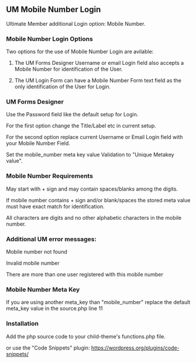 ## UM Mobile Number Login
Ultimate Member additional Login option: Mobile Number.
### Mobile Number Login Options
Two options for the use of Mobile Number Login are avilable:

1. The UM Forms Designer Username or email Login field also accepts a Mobile Number for identification of the User.

2. The UM Login Form can have a Mobile Number Form text field as the only identification of the User for Login.
### UM Forms Designer
Use the Password field like the default setup for Login.

For the first option change the Title/Label etc in current setup.

For the second option replace current Username or Email Login field with your Mobile Number Field.

Set the mobile_number meta key value Validation to "Unique Metakey value".
### Mobile Number Requirements
May start with + sign and may contain spaces/blanks among the digits.

If mobile number contains + sign and/or blank/spaces the stored meta value must have exact match for identification.

All characters are digits and no other alphabetic characters in the mobile number.
### Additional UM error messages:
Mobile number not found

Invalid mobile number

There are more than one user registered with this mobile number
### Mobile Number Meta Key
If you are using another meta_key than "mobile_number" replace the default meta_key value in the source.php line 11

### Installation
Add the php source code to your child-theme's functions.php file.

or use the "Code Snippets" plugin: https://wordpress.org/plugins/code-snippets/
